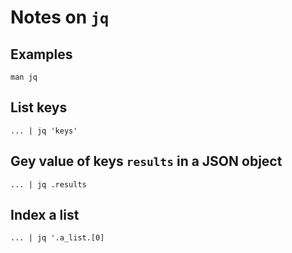 # Notes on `jq`

## Examples

`man jq`

## List keys

`... | jq 'keys'`

## Gey value of keys `results` in a JSON object

`... | jq .results`

## Index a list

`... | jq '.a_list.[0]`
